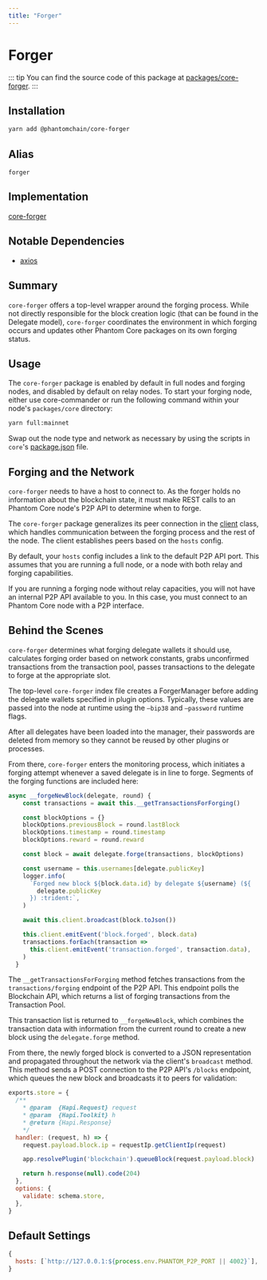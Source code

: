 ```yaml
---
title: "Forger"
---
```


# Forger

::: tip
You can find the source code of this package at [packages/core-forger](https://github.com/PhantomChain/core/tree/develop/packages/core-forger).
:::

## Installation

```bash
yarn add @phantomchain/core-forger
```

## Alias 
`forger`

## Implementation 
[core-forger](https://github.com/PhantomChain/core/tree/develop/packages/core-forger)

## Notable Dependencies

- [axios](https://github.com/axios/axios)

## Summary 

`core-forger` offers a top-level wrapper around the forging process. While not directly responsible for the block creation logic (that can be found in the Delegate model), `core-forger` coordinates the environment in which forging occurs and updates other Phantom Core packages on its own forging status.

## Usage

The `core-forger` package is enabled by default in full nodes and forging nodes, and disabled by default on relay nodes. To start your forging node, either use core-commander or run the following command within your node's `packages/core` directory:

```bash
yarn full:mainnet
```

Swap out the node type and network as necessary by using the scripts in `core`'s [package.json](https://github.com/PhantomChain/core/blob/develop/packages/core/package.json) file.

## Forging and the Network

`core-forger` needs to have a host to connect to. As the forger holds no information about the blockchain state, it must make REST calls to an Phantom Core node's P2P API to determine when to forge. 

The `core-forger` package generalizes its peer connection in the [client](https://github.com/PhantomChain/core/blob/develop/packages/core-forger/lib/client.js) class, which handles communication between the forging process and the rest of the node. The client establishes peers based on the `hosts` config.

By default, your `hosts` config includes a link to the default P2P API port. This assumes that you are running a full node, or a node with both relay and forging capabilities.

If you are running a forging node without relay capacities, you will not have an internal P2P API available to you. In this case, you must connect to an Phantom Core node with a P2P interface. 

## Behind the Scenes

`core-forger` determines what forging delegate wallets it should use, calculates forging order based on network constants, grabs unconfirmed transactions from the transaction pool, passes transactions to the delegate to forge at the appropriate slot.

The top-level `core-forger` index file creates a ForgerManager before adding the delegate wallets specified in plugin options. Typically, these values are passed into the node at runtime using the `—bip38` and `—password` runtime flags.

After all delegates have been loaded into the manager, their passwords are deleted from memory so they cannot be reused by other plugins or processes.

From there, `core-forger` enters the monitoring process, which initiates a forging attempt whenever a saved delegate is in line to forge. Segments of the forging functions are included here:
```js
async __forgeNewBlock(delegate, round) {
    const transactions = await this.__getTransactionsForForging()

    const blockOptions = {}
    blockOptions.previousBlock = round.lastBlock
    blockOptions.timestamp = round.timestamp
    blockOptions.reward = round.reward

    const block = await delegate.forge(transactions, blockOptions)

    const username = this.usernames[delegate.publicKey]
    logger.info(
      `Forged new block ${block.data.id} by delegate ${username} (${
        delegate.publicKey
      }) :trident:`,
    )

    await this.client.broadcast(block.toJson())

    this.client.emitEvent('block.forged', block.data)
    transactions.forEach(transaction =>
      this.client.emitEvent('transaction.forged', transaction.data),
    )
  }
```
The `__getTransactionsForForging` method fetches transactions from the `transactions/forging` endpoint of the P2P API. This endpoint polls the Blockchain API, which returns a list of forging transactions from the Transaction Pool. 

This transaction list is returned to `__forgeNewBlock`, which combines the transaction data with information from the current round to create a new block using the `delegate.forge` method. 

From there, the newly forged block is converted to a JSON representation and propagated throughout the network via the client's `broadcast` method. This method sends a POST connection to the P2P API's `/blocks` endpoint, which queues the new block and broadcasts it to peers for validation:
```js
exports.store = {
  /**
    * @param  {Hapi.Request} request
    * @param  {Hapi.Toolkit} h
    * @return {Hapi.Response}
    */
  handler: (request, h) => {
    request.payload.block.ip = requestIp.getClientIp(request)

    app.resolvePlugin('blockchain').queueBlock(request.payload.block)

    return h.response(null).code(204)
  },
  options: {
    validate: schema.store,
  },
}
```
## Default Settings
```js
{
  hosts: [`http://127.0.0.1:${process.env.PHANTOM_P2P_PORT || 4002}`],
}
```
